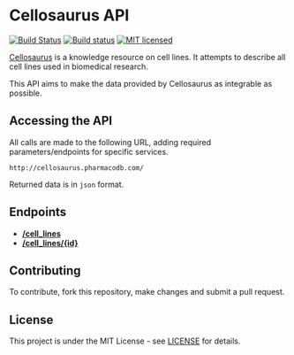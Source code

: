 # Cellosaurus API

[![Build Status](https://travis-ci.org/assefamaru/cellosaurus-api.svg?branch=master)](https://travis-ci.org/assefamaru/cellosaurus-api)
[![Build status](https://ci.appveyor.com/api/projects/status/ssw9ljftsj3pbom5?svg=true)](https://ci.appveyor.com/project/assefamaru/cellosaurus-api)
[![MIT licensed](https://img.shields.io/badge/license-MIT-blue.svg)](https://github.com/assefamaru/cellosaurus-api/blob/master/LICENSE)

[Cellosaurus](http://web.expasy.org/cellosaurus/) is a knowledge resource on cell lines. It attempts to describe all cell lines used in biomedical research.

This API aims to make the data provided by Cellosaurus as integrable as possible.

## Accessing the API

All calls are made to the following URL, adding required parameters/endpoints for specific services.

```
http://cellosaurus.pharmacodb.com/
```

Returned data is in `json` format.

## Endpoints

* **[/cell_lines](docs/cells.md)**
* **[/cell_lines/{id}](docs/cell.md)**

## Contributing

To contribute, fork this repository, make changes and submit a pull request.

## License

This project is under the MIT License - see [LICENSE](LICENSE) for details.
